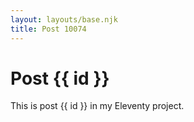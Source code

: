 ```yaml
---
layout: layouts/base.njk
title: Post 10074
---
```


# Post {{ id }}

This is post {{ id }} in my Eleventy project.

